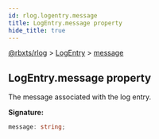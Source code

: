 ```yaml
---
id: rlog.logentry.message
title: LogEntry.message property
hide_title: true
---
```


[@rbxts/rlog](./rlog.md) &gt; [LogEntry](./rlog.logentry.md) &gt; [message](./rlog.logentry.message.md)

## LogEntry.message property

The message associated with the log entry.

**Signature:**

```typescript
message: string;
```